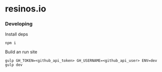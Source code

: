 # resinos.io

### Developing

Install deps
```
npm i
```

Build an run site
```
gulp GH_TOKEN=<github_api_token> GH_USERNAME=<github_api_user> ENV=dev gulp dev
```
